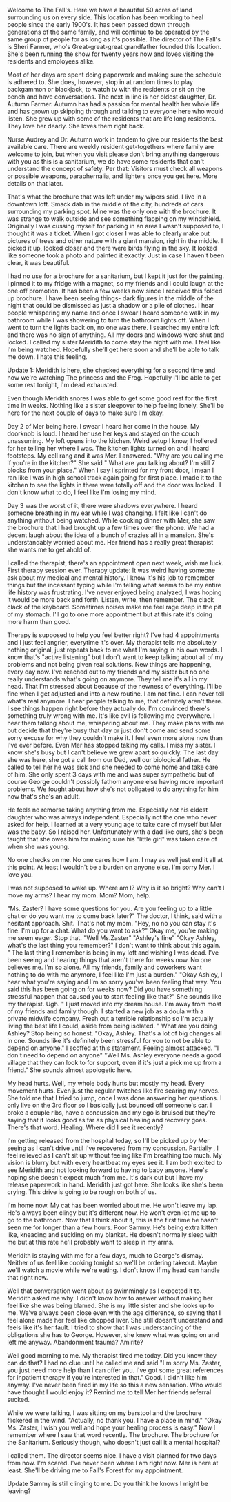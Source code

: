 Welcome to The Fall's.
 Here we have a beautiful 50 acres of land surrounding us on every side. This location has been working to heal people since the early 1900's. It has been passed down through generations of the same family, and will continue to be operated by the same group of people for as long as it's possible. The director of The Fall's is Sheri Farmer, who's Great-great-great grandfather founded this location.  She's been running the show for twenty years now and loves visiting the residents and employees alike. 

Most of her days are spent doing paperwork and making sure the schedule is adhered to. She does, however, stop in at random times to play backgammon or blackjack, to watch tv with the residents or sit on the bench and have conversations. The next in line is her oldest daughter, Dr. Autumn Farmer. Autumn has had a passion for mental health her whole life and has grown up skipping through and talking to everyone here who would listen. She grew up with some of the residents that are life long residents. They love her dearly. She loves them right back. 


Nurse Audrey and Dr. Autumn work in tandem to give our residents the best available care. There are weekly resident get-togethers where family are welcome to join, but when you visit please don't bring anything dangerous with you as this is a sanitarium, we do have some residents that can't understand the concept of safety.
Per that: 
Visitors must check all weapons or possible weapons, paraphernalia, and lighters once you get here. More details on that later. 

That's what the brochure that was left under my wipers said. I live in a downtown loft. Smack dab in the middle of the city, hundreds of cars surrounding my parking spot. Mine was the only one with the brochure. It was strange to walk outside and see something flapping on my windshield. Originally I was cussing myself for parking in an area I wasn't supposed to, I thought it was a ticket. When I got closer I was able to clearly make out pictures of trees and other nature with a giant mansion, right in the middle. I picked it up, looked closer and there were birds flying in the sky. It looked like someone took a photo and painted it exactly. Just in case I haven't been clear, it was beautiful.

 I had no use for a brochure for a sanitarium, but I kept it just for the painting. I pinned it to my fridge with a magnet, so my friends and I could laugh at the one off promotion. It has been a few weeks now since I received this folded up brochure. I have been seeing things- dark figures in the middle of the night that could be dismissed as just a shadow or a pile of clothes. I hear people whispering my name and once I swear I heard someone walk in my bathroom while I was showering to turn the bathroom lights off. When I went to turn the lights back on, no one was there. I searched my entire loft and there was no sign of anything. All my doors and windows were shut and locked. I called my sister Meridith to come stay the night with me. I feel like I'm being watched. Hopefully she'll get here soon and she'll be able to talk me down. I hate this feeling. 

Update 1:
Meridith is here, she checked everything for a second time and now we're watching The princess and the Frog. Hopefully I'll be able to get some rest tonight, I'm dead exhausted.

Even though Meridith snores I was able to get some good rest for the first time in weeks. Nothing like a sister sleepover to help feeling lonely. She'll be here for the next couple of days to make sure I'm okay. 

Day 2 of Mer being here. I swear I heard her come in the house. My doorknob is loud. I heard her use her keys and stayed on the couch unassuming. My loft opens into the kitchen. Weird setup I know,  I hollered for her telling her where I was. The kitchen lights turned on and I heard footsteps. My cell rang and it was Mer. I answered. "Why are you calling me if you're in the kitchen?" She said " What are you talking about? I'm still 7 blocks from your place." When I say I sprinted for my front door, I mean I ran like I was in high school track again going for first place. I made it to the kitchen to see the lights in there were totally off and the door was locked . I don't know what to do, I feel like I'm losing my mind. 

Day 3 was the worst of it, there were shadows everywhere. I heard someone breathing in my ear while I was changing. I felt like I can't do anything without being watched. While cooking dinner with Mer, she saw the brochure that I had brought up a few times over the phone. We had a decent laugh about the idea of a bunch of crazies all in a mansion. She's understandably worried about me. Her friend has a really great therapist she wants me to get ahold of. 


I called the therapist, there's an appointment open next week, wish me luck. First therapy session ever. 
Therapy update:
 It was weird having someone ask about my medical and mental history. I know it's his job to remember things but the incessant typing while I'm telling what seems to be my entire life history was frustrating. I've never enjoyed being analyzed, I was hoping it would be more back and forth. Listen, write, then remember. The clack clack of the keyboard. Sometimes noises make me feel rage deep in the pit of my stomach. I'll go to one more appointment but at this rate it's doing more harm than good. 


Therapy is supposed to help you feel better right? I've had 4 appointments and I just feel angrier, everytime it's over. My therapist tells me absolutely nothing original, just repeats back to me what I'm saying in his own words. I know that's "active listening" but I don't want to keep talking about all of my problems and not being given real solutions. New things are happening, every day now. I've reached out to my friends and my sister but no one really understands what's going on anymore. They tell me it's all in my head. That I'm stressed about because of the newness of everything.  I'll be fine when I get adjusted and into a new routine. I am not fine. I can never tell what's real anymore. I hear people talking to me, that definitely aren't there. I see things happen right before they actually do. I'm convinced there's something truly wrong with me. It's like evil is following me everywhere. I hear them talking about me, whispering about me. They make plans with me but decide that they're busy that day or just don't come and send some sorry excuse for why they couldn't make it. I feel even more alone now than I've ever before. Even Mer has stopped taking my calls. I miss my sister. I know she's busy but I can't believe we grew apart so quickly. 
The last day she was here, she got a call from our Dad, well our biological father. He called to tell her he was sick and she needed to come home and take care of him. She only spent 3 days with me and was super sympathetic but of course George couldn't possibly fathom anyone else having more important problems. We fought about how she's not obligated to do anything for him now that's she's an adult. 

He feels no remorse taking anything from me. Especially not his eldest daughter who was always independent. Especially not the one who never asked for help. I learned at a very young age to take care of myself but Mer was the baby. So I raised her. Unfortunately with a dad like ours, she's been taught that she owes him for making sure his "little girl" was taken care of when she was young. 


No one checks on me.  No one cares how I am. I may as well just end it all at this point. At least I wouldn't be a burden on anyone else. I'm sorry Mer. I love you. 

I was not supposed to wake up. Where am I? Why is it so bright? Why can't I move my arms? I hear my mom. Mom? Mom, help. 

"Ms. Zaster? I have some questions for you. Are you feeling up to a little chat or do you want me to come back later?" The doctor, I think, said with a hesitant approach. 
Shit. That's not my mom. 
"Hey, no no you can stay it's fine. I'm up for a chat. What do you want to ask?" Okay me, you're making me seem eager. Stop that. 
"Well Ms.Zaster" 
"Ashley's fine" 
"Okay Ashley, what's the last thing you remember?" 
 I don't want to think about this again. " The last thing I remember is being in my loft and wishing I was dead. I've been seeing and hearing things that aren't there for weeks now. No one believes me. I'm so alone. All my friends, family and coworkers want nothing to do with me anymore, I feel like I'm just a burden." 
"Okay Ashley, I hear what you're saying and I'm so sorry you've been feeling that way. You said this has been going on for weeks now? Did you have something stressful happen that caused you to start feeling like that?" She sounds like my therapist. Ugh. 
" I just moved into my dream house. I'm away from most of my friends and family though. I started a new job as a doula with a private midwife company.  Fresh out a terrible relationship so I'm actually living the best life I could, aside from being isolated. " 
What are you doing Ashley? Stop being so honest. 
"Okay, Ashley. That's a lot of big changes all in one. Sounds like it's definitely been stressful for you to not be able to depend on anyone." 
I scoffed at this statement. Feeling almost attacked.
"I don't need to depend on anyone" 
"Well Ms. Ashley everyone needs a good village that they can look to for support, even if it's just a pick me up from a friend." She sounds almost apologetic here. 


My head hurts. Well, my whole body hurts but mostly my head. Every movement hurts. Even just the regular twitches like fire searing my nerves. She told me that I tried to jump, once I was done answering her questions. I only live on the 3rd floor so I basically just bounced off someone's car. I broke a couple ribs, have a concussion and my ego is bruised but they're saying that it looks good as far as physical healing and recovery goes. There's that word. Healing. Where did I see it recently? 


I'm getting released from the hospital today, so I'll be picked up by Mer seeing as I can't drive until I've recovered from my concussion. Partially , I feel relieved as I can't sit up without feeling like I'm breathing too much. My vision is blurry but with every heartbeat my eyes see it. I am both excited to see Meridith and not looking forward to having to baby anyone. Here's hoping she doesn't expect much from me. It's dark out but I have my release paperwork in hand.  Meridith just got here. She looks like she's been crying. This drive is going to be rough on both of us. 


I'm home now. My cat has been worried about me. He won't leave my lap. He's always been clingy but it's different now. He won't even let me up to go to the bathroom. Now that I think about it, this is the first time he hasn't seen me for longer than a few hours. Poor Sammy. He's being extra kitten like, kneading and suckling on my blanket. He doesn't normally sleep with me but at this rate he'll probably want to sleep in my arms. 


Meridith is staying with me for a few days, much to George's dismay. Neither of us feel like cooking tonight so we'll be ordering takeout. Maybe we'll watch a movie while we're eating. I don't know if my head can handle that right now. 

Well that conversation went about as swimmingly as I expected it to. Meridith asked me why. I didn't know how to answer without making her feel like she was being blamed. She is my little sister and she looks up to me. We've  always been close even with the age difference, so saying that I feel alone made her feel like chopped liver. She still doesn't understand and feels like it's her fault. I tried to show that I was understanding of the obligations she has to George. However, she knew what was going on and left me anyway. Abandonment trauma? Amirite? 


Well good morning to me. 
My therapist fired me today. Did you know they can do that? I had no clue until he called me and said "I'm sorry Ms. Zaster, you just need more help than I can offer you. I've got some great references for inpatient therapy if you're interested in that." Good. I didn't like him anyway. I've never been fired in my life so this a new sensation. Who would have thought I would enjoy it?  Remind me to tell Mer her friends referral sucked. 


While we were talking, I was sitting on my barstool and the brochure flickered in the wind. 
"Actually, no thank you. I have a place in mind." 
"Okay Ms. Zaster, I wish you well and hope your healing process is easy." 
Now I remember where I saw that word recently. The brochure. The brochure for the Sanitarium. Seriously though, who doesn't just call it a mental hospital?

 
I called them. The director seems nice. I have a visit planned for two days from now. I'm scared. I've never been where I am right now. Mer is here at least. She'll be driving me to Fall's Forest for my appointment.

Update Sammy is still clinging to me. Do you think he knows I might be leaving? 


